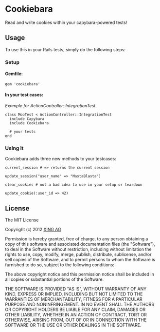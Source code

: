 # Cookiebara

Read and write cookies within your capybara-powered tests!

##  Usage

To use this in your Rails tests, simply do the following steps:

### Setup

#### Gemfile:

`gem 'cookiebara'`

#### In your test cases:

_Example for ActionController::IntegrationTest_

    class MooTest < ActionController::IntegrationTest
      include Capybara
      include Cookiebara

      # your tests
    end

### Using it

Cookiebara adds three new methods to your testcases:

`current_session # => returns the current session`

`update_session("user_name" => "MastaBlasta")`

`clear_cookies # not a bad idea to use in your setup or teardown`

`update_cookie(:user_id => 42)`

## License

The MIT License

Copyright (c) 2012 [XING AG](http://www.xing.com/)

Permission is hereby granted, free of charge, to any person obtaining a copy
of this software and associated documentation files (the "Software"), to deal
in the Software without restriction, including without limitation the rights
to use, copy, modify, merge, publish, distribute, sublicense, and/or sell
copies of the Software, and to permit persons to whom the Software is
furnished to do so, subject to the following conditions:

The above copyright notice and this permission notice shall be included in
all copies or substantial portions of the Software.

THE SOFTWARE IS PROVIDED "AS IS", WITHOUT WARRANTY OF ANY KIND, EXPRESS OR
IMPLIED, INCLUDING BUT NOT LIMITED TO THE WARRANTIES OF MERCHANTABILITY,
FITNESS FOR A PARTICULAR PURPOSE AND NONINFRINGEMENT. IN NO EVENT SHALL THE
AUTHORS OR COPYRIGHT HOLDERS BE LIABLE FOR ANY CLAIM, DAMAGES OR OTHER
LIABILITY, WHETHER IN AN ACTION OF CONTRACT, TORT OR OTHERWISE, ARISING FROM,
OUT OF OR IN CONNECTION WITH THE SOFTWARE OR THE USE OR OTHER DEALINGS IN
THE SOFTWARE.

